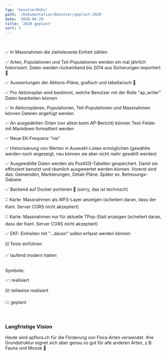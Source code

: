 ```yaml
---
typ: 'benutzerDoku'
path: '/Dokumentation/Benutzer/geplant-2020'
date: '2020-04-29'
title: '2020 geplant'
sort: 3
---
```


<br/>

:white_check_mark: In Massnahmen die zielrelevante Einheit zählen

:white_check_mark: Arten, Populationen und Teil-Populationen werden ein mal jährlich historisiert. Daten werden rückwirkend bis 2014 aus Sicherungen importiert :rocket:

:white_check_mark: Auswertungen der Aktions-Pläne, grafisch und tabellarisch :rocket:

:white_check_mark: Pro Aktionsplan wird bestimmt, welche Benutzer mit der Rolle "ap_writer" Daten bearbeiten können

:white_check_mark: In Aktionsplänen, Populationen, Teil-Populationen und Massnahmen können Dateien angefügt werden

:white_check_mark: An ausgwählten Orten (vor allem beim AP-Bericht) können Text-Felder mit Markdown formattiert werden

:white_check_mark: Neue EK-Frequenz "nie"

:white_check_mark: Historisierung von Werten in Auswahl-Listen ermöglichen (gewählte werden noch angezeigt, neu können sie aber nicht mehr gewählt werden)

:white_check_mark: Ausgewählte Daten werden als PostGIS-Tabellen gespeichert. Damit sie effinzient benutzt und räumlich ausgewertet werden können. Vorerst sind das: Gemeinden, Markierungen, Detail-Pläne. Später ev. Betreuungs-Gebiete

:white_check_mark: Backend auf Docker portieren :rocket: (sorry, das ist technisch)

:white_medium_square: Karte: Massnahmen als WFS-Layer anzeigen (scheitert daran, dass der Kant. Server CORS nicht akzeptiert)

:white_medium_square: Karte: Massnahmen nur für aktuelle TPop-Stati anzeigen (scheitert daran, dass der Kant. Server CORS nicht akzeptiert)

:white_check_mark: EKF: Einheiten mit "…davon" sollen erfasst werden können

:ballot_box_with_check: Tests einführen

:white_check_mark: laufend modern halten<br/><br/>

Symbole:

:white_check_mark:: realisiert

:ballot_box_with_check:: teilweise realisiert

:white_medium_square:: geplant

<br/>

### Langfristige Vision

Heute wird apflora.ch für die Förderung von Flora-Arten verwendet. Ihre Grundstruktur eignet sich aber genau so gut für alle anderen Arten, z.B. Fauna und Moose :eyes:
